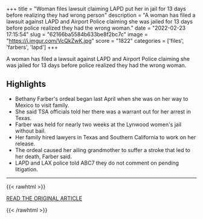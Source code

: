 +++
title = "Woman files lawsuit claiming LAPD put her in jail for 13 days before realizing they had wrong person"
description = "A woman has filed a lawsuit against LAPD and Airport Police claiming she was jailed for 13 days before police realized they had the wrong woman."
date = "2022-02-23 17:15:54"
slug = "62166ba5584b633be8f2bc7c"
image = "https://i.imgur.com/VcQkZwK.jpg"
score = "1822"
categories = ['files', 'farbers', 'lapd']
+++

A woman has filed a lawsuit against LAPD and Airport Police claiming she was jailed for 13 days before police realized they had the wrong woman.

## Highlights

- Bethany Farber's ordeal began last April when she was on her way to Mexico to visit family.
- She said TSA officials told her there was a warrant out for her arrest in Texas.
- Farber was held for nearly two weeks at the Lynwood women's jail without bail.
- Her family hired lawyers in Texas and Southern California to work on her release.
- The ordeal caused her ailing grandmother to suffer a stroke that led to her death, Farber said.
- LAPD and LAX police told ABC7 they do not comment on pending litigation.

---

{{< rawhtml >}}
  <p class="article-category">
    <a target="_blank" href="https://abc7.com/bethany-farber-mistaken-identity-lawsuit-los-angeles-police-airport-officers/11590662/">READ THE ORIGINAL ARTICLE</a>
  </p>
{{< /rawhtml >}}
